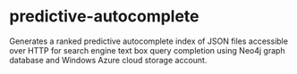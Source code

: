 predictive-autocomplete
=======================

Generates a ranked predictive autocomplete index of JSON files accessible over HTTP for search engine text box query completion using Neo4j graph database and Windows Azure cloud storage account.

